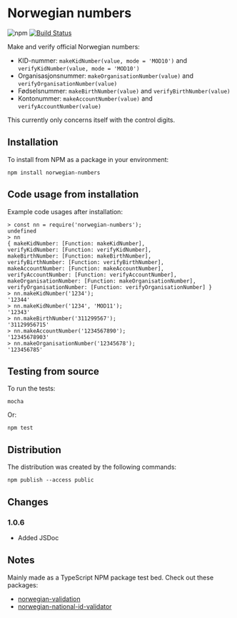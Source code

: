 # Norwegian numbers

![npm](https://img.shields.io/npm/v/norwegian-numbers.svg) [![Build Status](https://travis-ci.com/Ondkloss/norwegian-numbers.js.svg?branch=master)](https://travis-ci.com/Ondkloss/norwegian-numbers.js)

Make and verify official Norwegian numbers:

* KID-nummer: `makeKidNumber(value, mode = 'MOD10')` and `verifyKidNumber(value, mode = 'MOD10')`
* Organisasjonsnummer: `makeOrganisationNumber(value)` and `verifyOrganisationNumber(value)`
* Fødselsnummer: `makeBirthNumber(value)` and `verifyBirthNumber(value)`
* Kontonummer: `makeAccountNumber(value)` and `verifyAccountNumber(value)`

This currently only concerns itself with the control digits.

## Installation

To install from NPM as a package in your environment:

    npm install norwegian-numbers

## Code usage from installation

Example code usages after installation:

    > const nn = require('norwegian-numbers');
    undefined
    > nn
    { makeKidNumber: [Function: makeKidNumber],
    verifyKidNumber: [Function: verifyKidNumber],
    makeBirthNumber: [Function: makeBirthNumber],
    verifyBirthNumber: [Function: verifyBirthNumber],
    makeAccountNumber: [Function: makeAccountNumber],
    verifyAccountNumber: [Function: verifyAccountNumber],
    makeOrganisationNumber: [Function: makeOrganisationNumber],
    verifyOrganisationNumber: [Function: verifyOrganisationNumber] }
    > nn.makeKidNumber('1234');
    '12344'
    > nn.makeKidNumber('1234', 'MOD11');
    '12343'
    > nn.makeBirthNumber('311299567');
    '31129956715'
    > nn.makeAccountNumber('1234567890');
    '12345678903'
    > nn.makeOrganisationNumber('12345678');
    '123456785'

## Testing from source

To run the tests:

    mocha

Or:

    npm test

## Distribution

The distribution was created by the following commands:

    npm publish --access public

## Changes

### 1.0.6

* Added JSDoc

## Notes

Mainly made as a TypeScript NPM package test bed. Check out these packages:
* [norwegian-validation](https://www.npmjs.com/package/norwegian-validation)
* [norwegian-national-id-validator](https://www.npmjs.com/package/norwegian-national-id-validator)
